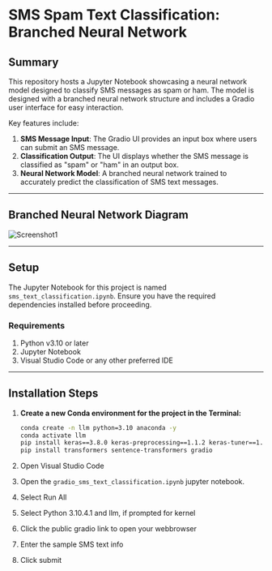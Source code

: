 # SMS Spam Text Classification: Branched Neural Network

## Summary

This repository hosts a Jupyter Notebook showcasing a neural network model designed to classify SMS messages as spam or ham. The model is designed with a branched neural network structure and includes a Gradio user interface for easy interaction.

Key features include:
1. **SMS Message Input**: The Gradio UI provides an input box where users can submit an SMS message.
2. **Classification Output**: The UI displays whether the SMS message is classified as "spam" or "ham" in an output box.
3. **Neural Network Model**: A branched neural network trained to accurately predict the classification of SMS text messages.

---

## Branched Neural Network Diagram
![Screenshot1](./Branched_Neural_Network_Diagram.png)

---

## Setup

The Jupyter Notebook for this project is named `sms_text_classification.ipynb`. Ensure you have the required dependencies installed before proceeding.

### Requirements

1. Python v3.10 or later
2. Jupyter Notebook
3. Visual Studio Code or any other preferred IDE

---

## Installation Steps

1. **Create a new Conda environment for the project in the Terminal:**

   ```bash
   conda create -n llm python=3.10 anaconda -y
   conda activate llm
   pip install keras==3.8.0 keras-preprocessing==1.1.2 keras-tuner==1.4.7 Tf-keras==2.16.0
   pip install transformers sentence-transformers gradio
   ```
2. Open Visual Studio Code
3. Open the `gradio_sms_text_classification.ipynb` jupyter notebook.
4. Select Run All
5. Select Python 3.10.4.1 and llm, if prompted for kernel 
6. Click the public gradio link to open your webbrowser
7. Enter the sample SMS text info
8. Click submit
